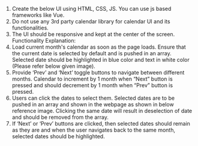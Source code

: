 1. Create the below UI using HTML, CSS, JS. You can use js based frameworks like Vue.
2. Do not use any 3rd party calendar library for calendar UI and its functionalities.
3. The UI should be responsive and kept at the center of the screen.
Functionality Explanation:
1. Load current month's calendar as soon as the page loads. Ensure that the current date
is selected by default and is pushed in an array. Selected date should be highlighted in
blue color and text in white color (Please refer below given image).
2. Provide ‘Prev’ and ‘Next’ toggle buttons to navigate between different months. Calendar
to increment by 1 month when “Next” button is pressed and should decrement by 1
month when “Prev” button is pressed.
3. Users can click the dates to select them. Selected dates are to be pushed in an array
and shown in the webpage as shown in below reference image. Clicking the same date
will result in deselection of date and should be removed from the array.
4. If ‘Next’ or ‘Prev’ buttons are clicked, then selected dates should remain as they are and
when the user navigates back to the same month, selected dates should be highlighted.
